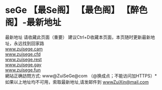 # seGe 【最Se阁】 【最色阁】 【醉色阁】-最新地址
最新地址
请收藏此页面（重要） 建议Ctrl+D收藏本页面，本页随时更新最新地址，永远找到回家路
<br>
www.zuisege.cam
<br>
www.zuisege.cfd
<br>
www.zuisege.rest
<br>
www.zuisege.gay
<br>
www.zuisege.fun
<br>
網站正确訪問方式: www@ZuiSeGe@com （@换成点；不能访问加HTTPS）*
<br>
如果以上地址均不可用，索取最新地址,请发邮件到 wwwZuiXin@mail.com  
